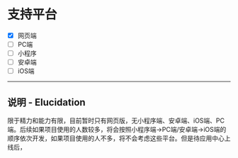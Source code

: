 # 支持平台

- [x] 网页端
- [ ] PC端
- [ ] 小程序
- [ ] 安卓端
- [ ] iOS端

------------

## 说明 - Elucidation <!-- {docsify-ignore} -->

限于精力和能力有限，目前暂时只有网页版，无小程序端、安卓端、iOS端、PC端。后续如果项目使用的人数较多，将会按照小程序端→PC端/安卓端→iOS端的顺序依次开发，如果项目使用的人不多，将不会考虑这些平台。但是待应用中心上线后，
